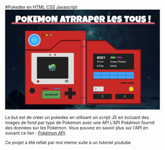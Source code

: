 #Pokedex en HTML CSS Javascript 
![ca.png](./PokedexV2/asset/img/ca.png)

Le but est de créer  un pokedex en utilisant un script JS en incluant des images de fond par type de Pokemon avec une API
L'API Pokémon fournit des données sur les Pokémon. Vous pouvez en savoir plus sur l'API en suivant ce lien : [Pokémon API](https://pokeapi.co/api/v2/pokemon).

Ce projet a été refait par moi meme suite à un tutoriel youtube 
